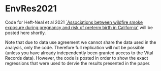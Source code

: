 # EnvRes2021
Code for Heft-Neal et al 2021 [`Associations between wildfire smoke exposure during pregnancy and risk of preterm birth in California'](https://www.sciencedirect.com/science/article/pii/S001393512101166X) will be posted here shortly.

Note that due to data use agreement we cannot share the data used in the analysis, only the code. Therefore full replication will not be possible (unless you have already independently been granted access to the Vital Records data). However, the code is posted in order to show the exact regressions that were used to dervie the results presented in the paper. 
